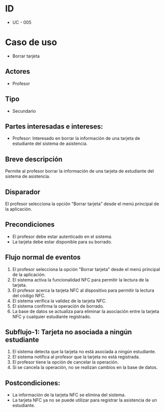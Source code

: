 # ID

- UC - 005

# Caso de uso

- Borrar tarjeta

## Actores

- Profesor

## Tipo

- Secundario

## Partes interesadas e intereses:

- Profesor: Interesado en borrar la información de una tarjeta de estudiante del sistema de asistencia.

## Breve descripción

Permite al profesor borrar la información de una tarjeta de estudiante del sistema de asistencia.

## Disparador

El profesor selecciona la opción "Borrar tarjeta" desde el menú principal de la aplicación.

## Precondiciones
- El profesor debe estar autenticado en el sistema.
- La tarjeta debe estar disponible para su borrado.

## Flujo normal de eventos

1. El profesor selecciona la opción "Borrar tarjeta" desde el menú principal de la aplicación.
2. El sistema activa la funcionalidad NFC para permitir la lectura de la tarjeta.
3. El profesor acerca la tarjeta NFC al dispositivo para permitir la lectura del código NFC.
4. El sistema verifica la validez de la tarjeta NFC.
5. El sistema confirma la operación de borrado.
6. La base de datos se actualiza para eliminar la asociación entre la tarjeta NFC y cualquier estudiante registrado.

## Subflujo-1: Tarjeta no asociada a ningún estudiante

1. El sistema detecta que la tarjeta no está asociada a ningún estudiante.
2. El sistema notifica al profesor que la tarjeta no está registrada.
3. El profesor tiene la opción de cancelar la operación.
4. Si se cancela la operación, no se realizan cambios en la base de datos.

## Postcondiciones:

- La información de la tarjeta NFC se elimina del sistema.
- La tarjeta NFC ya no se puede utilizar para registrar la asistencia de un estudiante.

